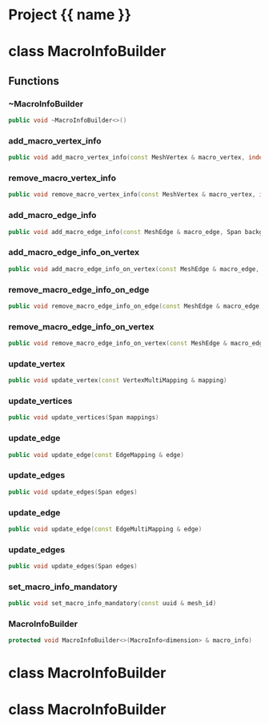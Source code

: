 <script setup>
import {useRoute} from 'vitepress'
const {path} = useRoute()
const tokens = path.split('/')
const words = tokens[2].split('-');
for (let i = 0; i < words.length; i++) {
    words[i] = words[i].charAt(0).toUpperCase() + words[i].slice(1);
    words[i] = words[i].replace('geode', 'Geode')
}
const name = words.join('-');
</script>
# Project {{ name }}

# class MacroInfoBuilder


## Functions

### ~MacroInfoBuilder

```cpp
public void ~MacroInfoBuilder<>()
```


### add_macro_vertex_info

```cpp
public void add_macro_vertex_info(const MeshVertex & macro_vertex, index_t background_mesh_vertex_id)
```


### remove_macro_vertex_info

```cpp
public void remove_macro_vertex_info(const MeshVertex & macro_vertex, index_t background_mesh_vertex_id)
```


### add_macro_edge_info

```cpp
public void add_macro_edge_info(const MeshEdge & macro_edge, Span background_surface_edge_ids)
```


### add_macro_edge_info_on_vertex

```cpp
public void add_macro_edge_info_on_vertex(const MeshEdge & macro_edge, index_t background_surface_vertex_id)
```


### remove_macro_edge_info_on_edge

```cpp
public void remove_macro_edge_info_on_edge(const MeshEdge & macro_edge, index_t background_surface_edge_id)
```


### remove_macro_edge_info_on_vertex

```cpp
public void remove_macro_edge_info_on_vertex(const MeshEdge & macro_edge, index_t background_surface_vertex_id)
```


### update_vertex

```cpp
public void update_vertex(const VertexMultiMapping & mapping)
```


### update_vertices

```cpp
public void update_vertices(Span mappings)
```


### update_edge

```cpp
public void update_edge(const EdgeMapping & edge)
```


### update_edges

```cpp
public void update_edges(Span edges)
```


### update_edge

```cpp
public void update_edge(const EdgeMultiMapping & edge)
```


### update_edges

```cpp
public void update_edges(Span edges)
```


### set_macro_info_mandatory

```cpp
public void set_macro_info_mandatory(const uuid & mesh_id)
```


### MacroInfoBuilder

```cpp
protected void MacroInfoBuilder<>(MacroInfo<dimension> & macro_info)
```




# class MacroInfoBuilder


# class MacroInfoBuilder


